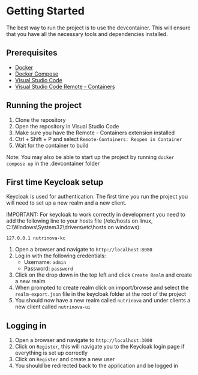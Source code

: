 # Getting Started

The best way to run the project is to use the devcontainer. This will ensure that you have all the necessary tools and dependencies installed.

## Prerequisites

- [Docker](https://docs.docker.com/get-docker/)
- [Docker Compose](https://docs.docker.com/compose/install/)
- [Visual Studio Code](https://code.visualstudio.com/)
- [Visual Studio Code Remote - Containers](https://marketplace.visualstudio.com/items?itemName=ms-vscode-remote.remote-containers)

## Running the project

1. Clone the repository
2. Open the repository in Visual Studio Code
3. Make sure you have the Remote - Containers extension installed
4. Ctrl + Shift + P and select `Remote-Containers: Reopen in Container`
5. Wait for the container to build

Note: You may also be able to start up the project by running `docker compose up` in the .devcontainer folder

## First time Keycloak setup

Keycloak is used for authentication. The first time you run the project you will need to set up a new realm and a new client.

IMPORTANT: For keycloak to work correctly in development you need to add the following line to your hosts file (/etc/hosts on linux, C:\Windows\System32\drivers\etc\hosts on windows):

```
127.0.0.1 nutrinova-kc
```

1. Open a browser and navigate to `http://localhost:8080`
2. Log in with the following credentials:
   - Username: `admin`
   - Password: `password`
3. Click on the drop down in the top left and click `Create Realm` and create a new realm
4. When prompted to create realm click on import/browse and select the `realm-export.json` file in the keycloak folder at the root of the project
5. You should now have a new realm called `nutrinova` and under clients a new client called `nutrinova-ui`

## Logging in

1. Open a browser and navigate to `http://localhost:3000`
2. Click on `Register`, this will navigate you to the Keycloak login page if everything is set up correctly
3. Click on `Register` and create a new user
4. You should be redirected back to the application and be logged in
